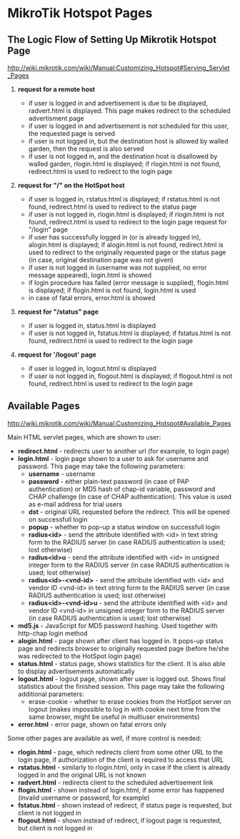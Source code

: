 
# MikroTik Hotspot Pages

## The Logic Flow of Setting Up Mikrotik Hotspot Page

http://wiki.mikrotik.com/wiki/Manual:Customizing_Hotspot#Serving_Servlet_Pages

1. **request for a remote host**
    - if user is logged in and advertisement is due to be displayed, radvert.html is displayed. This page makes redirect to the scheduled advertisment page
    - if user is logged in and advertisement is not scheduled for this user, the requested page is served
    - if user is not logged in, but the destination host is allowed by walled garden, then the request is also served
    - if user is not logged in, and the destination host is disallowed by walled garden, rlogin.html is displayed; if rlogin.html is not found, redirect.html is used to redirect to the login page

2. **request for "/" on the HotSpot host**
    - if user is logged in, rstatus.html is displayed; if rstatus.html is not found, redirect.html is used to redirect to the status page
    - if user is not logged in, rlogin.html is displayed; if rlogin.html is not found, redirect.html is used to redirect to the login page request for "/login" page
    - if user has successfully logged in (or is already logged in), alogin.html is displayed; if alogin.html is not found, redirect.html is used to redirect to the originally requested page or the status page (in case, original destination page was not given)
    - if user is not logged in (username was not supplied, no error message appeared), login.html is showed
    - if login procedure has failed (error message is supplied), flogin.html is displayed; if flogin.html is not found, login.html is used
    - in case of fatal errors, error.html is showed

3. **request for "/status" page**
    - if user is logged in, status.html is displayed
    - if user is not logged in, fstatus.html is displayed; if fstatus.html is not found, redirect.html is used to redirect to the login page

4. **request for '/logout' page**
    - if user is logged in, logout.html is displayed
    - if user is not logged in, flogout.html is displayed; if flogout.html is not found, redirect.html is used to redirect to the login page

## Available Pages

http://wiki.mikrotik.com/wiki/Manual:Customizing_Hotspot#Available_Pages

Main HTML servlet pages, which are shown to user:

- **redirect.html** - redirects user to another url (for example, to login page)
- **login.html** - login page shown to a user to ask for username and password. This page may take the following parameters:
    - **username** - username
    - **password** - either plain-text password (in case of PAP authentication) or MD5 hash of chap-id variable, password and CHAP challenge (in case of CHAP authentication). This value is used as e-mail address for trial users
    - **dst** - original URL requested before the redirect. This will be opened on successfull login
    - **popup** - whether to pop-up a status window on successfull login
    - **radius\<id\>** - send the attribute identified with \<id\> in text string form to the RADIUS server (in case RADIUS authentication is used; lost otherwise)
    - **radius\<id\>u** - send the attribute identified with \<id\> in unsigned integer form to the RADIUS server (in case RADIUS authentication is used; lost otherwise)
    - **radius\<id\>-\<vnd-id\>** - send the attribute identified with \<id\> and vendor ID \<vnd-id\> in text string form to the RADIUS server (in case RADIUS authentication is used; lost otherwise)
    - **radius\<id\>-\<vnd-id\>u** - send the attribute identified with \<id\> and vendor ID \<vnd-id\> in unsigned integer form to the RADIUS server (in case RADIUS authentication is used; lost otherwise)
- **md5.js** - JavaScript for MD5 password hashing. Used together with http-chap login method
- **alogin.html** - page shown after client has logged in. It pops-up status page and redirects browser to originally requested page (before he/she was redirected to the HotSpot login page)
- **status.html** - status page, shows statistics for the client. It is also able to display advertisements automatically
- **logout.html** - logout page, shown after user is logged out. Shows final statistics about the finished session. This page may take the following additional parameters:
    - erase-cookie - whether to erase cookies from the HotSpot server on logout (makes impossible to log in with cookie next time from the same browser, might be useful in multiuser environments)
- **error.html** - error page, shown on fatal errors only

Some other pages are available as well, if more control is needed:

- **rlogin.html** - page, which redirects client from some other URL to the login page, if authorization of the client is required to access that URL
- **rstatus.html** - similarly to rlogin.html, only in case if the client is already logged in and the original URL is not known
- **radvert.html** - redirects client to the scheduled advertisement link
- **flogin.html** - shown instead of login.html, if some error has happened (invalid username or password, for example)
- **fstatus.html** - shown instead of redirect, if status page is requested, but client is not logged in
- **flogout.html** - shown instead of redirect, if logout page is requested, but client is not logged in

